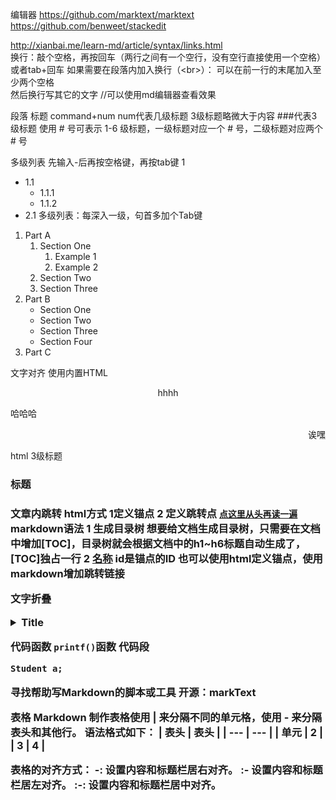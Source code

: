 
编辑器
https://github.com/marktext/marktext
https://github.com/benweet/stackedit


http://xianbai.me/learn-md/article/syntax/links.html  
换行：敲个空格，再按回车（两行之间有一个空行，没有空行直接使用一个空格）   或者tab+回车
如果需要在段落内加入换行（\<br>）：
可以在前一行的末尾加入至少两个空格<br>然后换行写其它的文字  //可以使用md编辑器查看效果

段落 标题   command+num num代表几级标题  3级标题略微大于内容    ###代表3级标题
使用 # 号可表示 1-6 级标题，一级标题对应一个 # 号，二级标题对应两个 # 号

多级列表
先输入-后再按空格键，再按tab键
1
- 1.1
    - 1.1.1
    - 1.1.2
- 2.1
多级列表：每深入一级，句首多加个Tab键
1. Part A
    1. Section One
        1. Example 1
        2. Example 2
    2. Section Two
    3. Section Three
2. Part B
    * Section One
    * Section Two
    + Section Three
    - Section Four
3. Part C


文字对齐   使用内置HTML <center>hhhh</center>  <p align="left">哈哈哈</p>  <p align="right">诶嘿</p>
          html 3级标题 <h3>标题<h3>
          

文章内跳转
   html方式  1定义锚点 <a id="head"/>     2 定义跳转点 <a href="#head">`点这里从头再读一遍`</a>
   markdown语法
   1 生成目录树 想要给文档生成目录树，只需要在文档中增加[TOC]，目录树就会根据文档中的h1~h6标题自动生成了，[TOC]独占一行
   2 [名称](#id) id是锚点的ID 也可以使用html定义锚点，使用markdown增加跳转链接

文字折叠
<details>
<summary>Title</summary>
<pre><code>
content!!!
</code></pre>
</details>


代码函数
`printf()`函数
代码段  
```
Student a;
```

寻找帮助写Markdown的脚本或工具
开源：markText


表格
Markdown 制作表格使用 | 来分隔不同的单元格，使用 - 来分隔表头和其他行。
语法格式如下：
| 表头 | 表头 |
| --- | --- |
| 单元 |  2  |
|  3  |  4  |

表格的对齐方式：
-: 设置内容和标题栏居右对齐。
:- 设置内容和标题栏居左对齐。
:-: 设置内容和标题栏居中对齐。